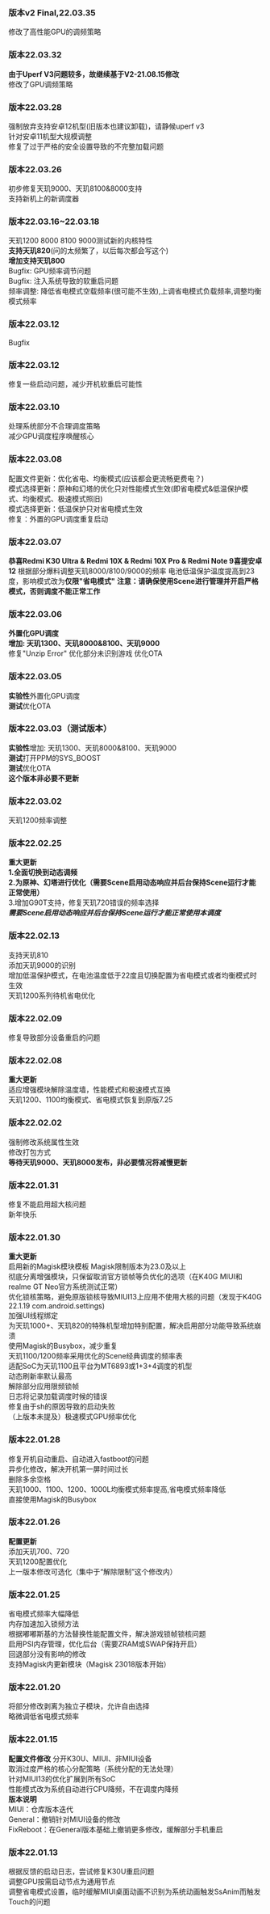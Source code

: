 ### 版本v2 Final,22.03.35  
修改了高性能GPU的调频策略  

### 版本22.03.32  
**由于Uperf V3问题较多，故继续基于V2-21.08.15修改**  
修改了GPU调频策略  

### 版本22.03.28  
强制放弃支持安卓12机型(旧版本也建议卸载)，请静候uperf v3   
针对安卓11机型大规模调整  
修复了过于严格的安全设置导致的不完整加载问题  

### 版本22.03.26  
初步修复天玑9000、天玑8100&8000支持  
支持新机上的新调度器  

### 版本22.03.16~22.03.18  
天玑1200 8000 8100 9000测试新的内核特性  
**支持天玑820**(问的太频繁了，以后每次都会写这个)  
**增加支持天玑800**  
Bugfix: GPU频率调节问题    
Bugfix: 注入系统导致的软重启问题  
频率调整: 降低省电模式空载频率(很可能不生效),上调省电模式负载频率,调整均衡模式频率      

### 版本22.03.12  
Bugfix        

### 版本22.03.12  
修复一些启动问题，减少开机软重启可能性     
 
### 版本22.03.10  
处理系统部分不合理调度策略  
减少GPU调度程序唤醒核心  

### 版本22.03.08  
配置文件更新：优化省电、均衡模式(应该都会更流畅更费电？)  
模式选择更新：原神和幻塔的优化只对性能模式生效(即省电模式&低温保护模式、均衡模式、极速模式照旧)  
模式选择更新：低温保护只对省电模式生效    
修复：外置的GPU调度重复启动  

### 版本22.03.07  
**恭喜Redmi K30 Ultra & Redmi 10X & Redmi 10X Pro & Redmi Note 9喜提安卓12**
根据部分爆料调整天玑8000/8100/9000的频率
电池低温保护温度提高到23度，影响模式改为**仅限"省电模式"**
**注意：请确保使用Scene进行管理并开启严格模式，否则调度不能正常工作**

### 版本22.03.06  
**外置化GPU调度**  
**增加: 天玑1300、天玑8000&8100、天玑9000**      
修复"Unzip Error"
优化部分未识别游戏
优化OTA   
   

### 版本22.03.05  
**实验性**外置化GPU调度   
**测试**优化OTA    

### 版本22.03.03（测试版本）   
**实验性**增加: 天玑1300、天玑8000&8100、天玑9000   
**测试**打开PPM的SYS_BOOST   
**测试**优化OTA  
**这个版本非必要不更新**   

### 版本22.03.02   
天玑1200频率调整

### 版本22.02.25  
**重大更新**  
**1.全面切换到动态调频**  
**2.为原神、幻塔进行优化（需要Scene启用动态响应并后台保持Scene运行才能正常使用）**  
3.增加G90T支持，修复天玑720错误的频率选择  
***需要Scene启用动态响应并后台保持Scene运行才能正常使用本调度***  

### 版本22.02.13  
支持天玑810  
添加天玑9000的识别  
增加低温保护模式，在电池温度低于22度且切换配置为省电模式或者均衡模式时生效  
天玑1200系列待机省电优化  
  
### 版本22.02.09  
修复导致部分设备重启的问题

### 版本22.02.08 
**重大更新**  
适应增强模块解除温度墙，性能模式和极速模式互换    
天玑1200、1100均衡模式、省电模式恢复到原版7.25  

### 版本22.02.02
强制修改系统属性生效  
修改打包方式  
**等待天玑9000、天玑8000发布，非必要情况将减慢更新**  

### 版本22.01.31
修复不能启用超大核问题  
新年快乐

### 版本22.01.30
**重大更新**  
启用新的Magisk模块模板
Magisk限制版本为23.0及以上    
彻底分离增强模块，只保留取消官方锁帧等负优化的选项（在K40G MIUI和realme GT Neo官方系统测试正常）  
优化锁核策略，避免原版锁核导致MIUI13上应用不使用大核的问题（发现于K40G 22.1.19 com.android.settings)  
加强UI线程绑定  
为天玑1000+、天玑820的特殊机型增加特别配置，解决启用部分功能导致系统崩溃  
使用Magisk的Busybox，减少重复  
天玑1100/1200频率采用优化的Scene经典调度的频率表  
适配SoC为天玑1100且平台为MT6893或1+3+4调度的机型  
动态刷新率默认最高  
解除部分应用限频锁帧  
日志将记录加载调度时候的错误  
修复由于sh的原因导致的启动失败  
（上版本未提及）极速模式GPU频率优化  

### 版本22.01.28  
修复开机自动重启、自动进入fastboot的问题  
异步化修改，解决开机第一屏时间过长  
删除多余空格  
天玑1000、1100、1200、1000L均衡模式频率提高,省电模式频率降低  
直接使用Magisk的Busybox  

### 版本22.01.26  
**配置更新**  
添加天玑700、720  
天玑1200配置优化  
上一版本修改可选化（集中于“解除限制”这个修改内）  

### 版本22.01.25  
省电模式频率大幅降低  
内存加速加入锁频方法  
根据嘟嘟斯基的方法替换性能配置文件，解决游戏锁帧锁核问题  
启用PSI内存管理，优化后台（需要ZRAM或SWAP保持开启）  
回退部分没有影响的修改  
支持Magisk内更新模块（Magisk 23018版本开始）  

### 版本22.01.20  
将部分修改剥离为独立子模块，允许自由选择  
略微调低省电模式频率  

### 版本22.01.15  
**配置文件修改** 
分开K30U、MIUI、非MIUI设备  
取消过度严格的核心分配策略（系统分配的无法处理）  
针对MIUI13的优化扩展到所有SoC  
性能模式改为系统自动进行CPU降频，不在调度内降频  
**版本说明**  
MIUI：仓库版本迭代  
General：撤销针对MIUI设备的修改  
FixReboot：在General版本基础上撤销更多修改，缓解部分手机重启  

### 版本22.01.13
根据反馈的启动日志，尝试修复K30U重启问题  
调整GPU按需启动节点为通用节点  
调整省电模式设置，临时缓解MIUI桌面动画不识别为系统动画触发SsAnim而触发Touch的问题  
